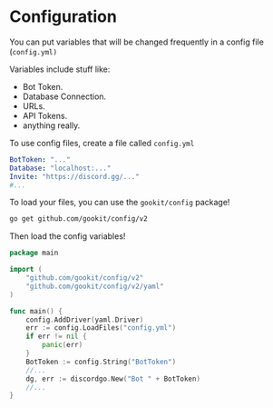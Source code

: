 # Configuration

You can put variables that will be changed frequently in a config file (`config.yml)`

Variables include stuff like:

* Bot Token.
* Database Connection.
* URLs.
* API Tokens.
* anything really.

To use config files, create a file called `config.yml`

```yaml
BotToken: "..."
Database: "localhost:..."
Invite: "https://discord.gg/..."
#...
```

To load your files, you can use the `gookit/config` package!

```bash
go get github.com/gookit/config/v2
```

Then load the config variables!

```go
package main

import (
    "github.com/gookit/config/v2"
    "github.com/gookit/config/v2/yaml"
)

func main() {
	config.AddDriver(yaml.Driver)
	err := config.LoadFiles("config.yml")
	if err != nil {
		panic(err)
	}
	BotToken := config.String("BotToken")
	//...
	dg, err := discordgo.New("Bot " + BotToken)
	//...
}
```
